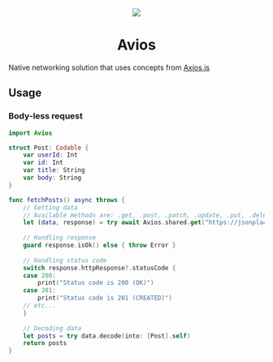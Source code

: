 <div align="center">
<img src="https://github.com/user-attachments/assets/de48d27d-8169-4d4a-a4f9-31e7f62b1922" style="max-width:500px" />
<h1>Avios</h1>
</div>

Native networking solution that uses concepts from [Axios.js](https://axios-http.com/docs/intro)

## Usage

### Body-less request

```swift
import Avios

struct Post: Codable {
    var userId: Int
    var id: Int
    var title: String
    var body: String
}

func fetchPosts() async throws {
    // Getting data
    // Available methods are: .get, .post, .patch, .update, .put, .delete
    let (data, response) = try await Avios.shared.get("https://jsonplaceholder.typicode.com/posts", headers: nil)
    
    // Handling response
    guard response.isOk() else { throw Error }
    
    // Handling status code
    switch response.httpResponse?.statusCode {
    case 200:
        print("Status code is 200 (OK)")
    case 201:
        print("Status code is 201 (CREATED)")
    // etc...
    }
    
    // Decoding data
    let posts = try data.decode(into: [Post].self)
    return posts
}
```
